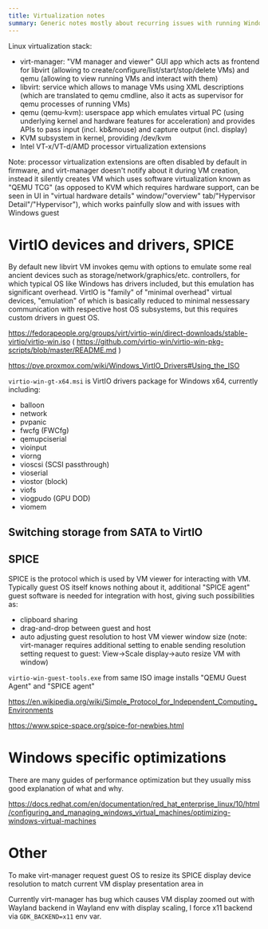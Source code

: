 ```yaml
---
title: Virtualization notes
summary: Generic notes mostly about recurring issues with running Windows guest on Linux amd64 host with libvirt/KVM stack
---
```


Linux virtualization stack:
- virt-manager: "VM manager and viewer" GUI app which acts as frontend for libvirt (allowing to create/configure/list/start/stop/delete VMs) and qemu (allowing to view running VMs and interact with them)
- libvirt: service which allows to manage VMs using XML descriptions (which are translated to qemu cmdline, also it acts as supervisor for qemu processes of running VMs)
- qemu (qemu-kvm): userspace app which emulates virtual PC (using underlying kernel and hardware features for acceleration) and provides APIs to pass input (incl. kb&mouse) and capture output (incl. display)
- KVM subsystem in kernel, providing /dev/kvm
- Intel VT-x/VT-d/AMD processor virtualization extensions

Note: processor virtualization extensions are often disabled by default in firmware, and virt-manager doesn't notify about it during VM creation, instead it silently creates VM which uses software virtualization known as "QEMU TCG" (as opposed to KVM which requires hardware support, can be seen in UI in "virtual hardware details" window/"overview" tab/"Hypervisor Detail"/"Hypervisor"), which works painfully slow and with issues with Windows guest

# VirtIO devices and drivers, SPICE

By default new libvirt VM invokes qemu with options to emulate some real ancient devices such as storage/network/graphics/etc. controllers, for which typical OS like Windows has drivers included, but this emulation has significant overhead. VirtIO is "family" of "minimal overhead" virtual devices, "emulation" of which  is basically reduced to minimal nessessary communication with respective host OS subsystems, but this requires custom drivers in guest OS.

https://fedorapeople.org/groups/virt/virtio-win/direct-downloads/stable-virtio/virtio-win.iso ( https://github.com/virtio-win/virtio-win-pkg-scripts/blob/master/README.md )

https://pve.proxmox.com/wiki/Windows_VirtIO_Drivers#Using_the_ISO

`virtio-win-gt-x64.msi` is VirtIO drivers package for Windows x64, currently including:
- balloon
- network
- pvpanic
- fwcfg (FWCfg)
- qemupciserial
- vioinput
- viorng
- vioscsi (SCSI passthrough)
- vioserial
- viostor (block)
- viofs
- viogpudo (GPU DOD)
- viomem

## Switching storage from SATA to VirtIO

## SPICE

SPICE is the protocol which is used by VM viewer for interacting with VM. Typically guest OS itself knows nothing about it, additional "SPICE agent" guest software is needed for integration with host, giving such possibilities as:
- clipboard sharing
- drag-and-drop between guest and host
- auto adjusting guest resolution to host VM viewer window size (note: virt-manager requires additional setting to enable sending resolution setting request to guest: View->Scale display->auto resize VM with window)

`virtio-win-guest-tools.exe` from same ISO image installs "QEMU Guest Agent" and "SPICE agent"

https://en.wikipedia.org/wiki/Simple_Protocol_for_Independent_Computing_Environments

https://www.spice-space.org/spice-for-newbies.html

# Windows specific optimizations

There are many guides of performance optimization but they usually miss good explanation of what and why.

https://docs.redhat.com/en/documentation/red_hat_enterprise_linux/10/html/configuring_and_managing_windows_virtual_machines/optimizing-windows-virtual-machines

# Other

To make virt-manager request guest OS to resize its SPICE display device resolution to match current VM display presentation area in 

Currently virt-manager has bug which causes VM display zoomed out with Wayland backend in Wayland env with display scaling, I force x11 backend via `GDK_BACKEND=x11` env var.
